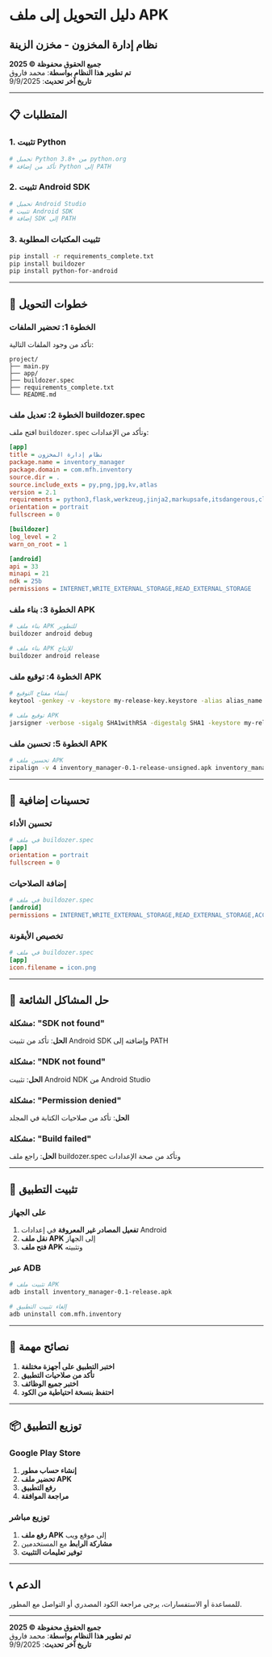 # دليل التحويل إلى ملف APK

## نظام إدارة المخزون - مخزن الزينة

**جميع الحقوق محفوظة © 2025**  
**تم تطوير هذا النظام بواسطة**: محمد فاروق  
**تاريخ آخر تحديث**: 9/9/2025  

---

## 📋 المتطلبات

### 1. تثبيت Python
```bash
# تحميل Python 3.8+ من python.org
# تأكد من إضافة Python إلى PATH
```

### 2. تثبيت Android SDK
```bash
# تحميل Android Studio
# تثبيت Android SDK
# إضافة SDK إلى PATH
```

### 3. تثبيت المكتبات المطلوبة
```bash
pip install -r requirements_complete.txt
pip install buildozer
pip install python-for-android
```

---

## 🚀 خطوات التحويل

### الخطوة 1: تحضير الملفات
تأكد من وجود الملفات التالية:
```
project/
├── main.py
├── app/
├── buildozer.spec
├── requirements_complete.txt
└── README.md
```

### الخطوة 2: تعديل ملف buildozer.spec
افتح ملف `buildozer.spec` وتأكد من الإعدادات:
```ini
[app]
title = نظام إدارة المخزون
package.name = inventory_manager
package.domain = com.mfh.inventory
source.dir = .
source.include_exts = py,png,jpg,kv,atlas
version = 2.1
requirements = python3,flask,werkzeug,jinja2,markupsafe,itsdangerous,click,blinker,sqlite3,schedule,cryptography,bcrypt,python-dateutil,pathlib2,simplejson,requests,urllib3,psutil,traceback2
orientation = portrait
fullscreen = 0

[buildozer]
log_level = 2
warn_on_root = 1

[android]
api = 33
minapi = 21
ndk = 25b
permissions = INTERNET,WRITE_EXTERNAL_STORAGE,READ_EXTERNAL_STORAGE
```

### الخطوة 3: بناء ملف APK
```bash
# بناء ملف APK للتطوير
buildozer android debug

# بناء ملف APK للإنتاج
buildozer android release
```

### الخطوة 4: توقيع ملف APK
```bash
# إنشاء مفتاح التوقيع
keytool -genkey -v -keystore my-release-key.keystore -alias alias_name -keyalg RSA -keysize 2048 -validity 10000

# توقيع ملف APK
jarsigner -verbose -sigalg SHA1withRSA -digestalg SHA1 -keystore my-release-key.keystore inventory_manager-0.1-release-unsigned.apk alias_name
```

### الخطوة 5: تحسين ملف APK
```bash
# تحسين ملف APK
zipalign -v 4 inventory_manager-0.1-release-unsigned.apk inventory_manager-0.1-release.apk
```

---

## 🔧 تحسينات إضافية

### تحسين الأداء
```ini
# في ملف buildozer.spec
[app]
orientation = portrait
fullscreen = 0
```

### إضافة الصلاحيات
```ini
# في ملف buildozer.spec
[android]
permissions = INTERNET,WRITE_EXTERNAL_STORAGE,READ_EXTERNAL_STORAGE,ACCESS_NETWORK_STATE,ACCESS_WIFI_STATE
```

### تخصيص الأيقونة
```ini
# في ملف buildozer.spec
[app]
icon.filename = icon.png
```

---

## 🐛 حل المشاكل الشائعة

### مشكلة: "SDK not found"
**الحل**: تأكد من تثبيت Android SDK وإضافته إلى PATH

### مشكلة: "NDK not found"
**الحل**: تثبيت Android NDK من Android Studio

### مشكلة: "Permission denied"
**الحل**: تأكد من صلاحيات الكتابة في المجلد

### مشكلة: "Build failed"
**الحل**: راجع ملف buildozer.spec وتأكد من صحة الإعدادات

---

## 📱 تثبيت التطبيق

### على الجهاز
1. **تفعيل المصادر غير المعروفة** في إعدادات Android
2. **نقل ملف APK** إلى الجهاز
3. **فتح ملف APK** وتثبيته

### عبر ADB
```bash
# تثبيت ملف APK
adb install inventory_manager-0.1-release.apk

# إلغاء تثبيت التطبيق
adb uninstall com.mfh.inventory
```

---

## 🎯 نصائح مهمة

1. **اختبر التطبيق على أجهزة مختلفة**
2. **تأكد من صلاحيات التطبيق**
3. **اختبر جميع الوظائف**
4. **احتفظ بنسخة احتياطية من الكود**

---

## 📦 توزيع التطبيق

### Google Play Store
1. **إنشاء حساب مطور**
2. **تحضير ملف APK**
3. **رفع التطبيق**
4. **مراجعة الموافقة**

### توزيع مباشر
1. **رفع ملف APK** إلى موقع ويب
2. **مشاركة الرابط** مع المستخدمين
3. **توفير تعليمات التثبيت**

---

## 📞 الدعم

للمساعدة أو الاستفسارات، يرجى مراجعة الكود المصدري أو التواصل مع المطور.

---

**جميع الحقوق محفوظة © 2025**  
**تم تطوير هذا النظام بواسطة**: محمد فاروق  
**تاريخ آخر تحديث**: 9/9/2025
